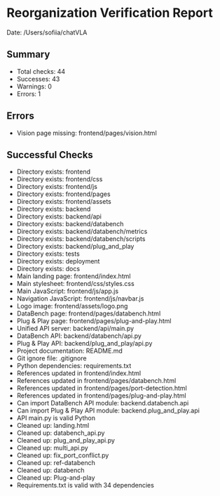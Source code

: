 # Reorganization Verification Report

Date: /Users/sofiia/chatVLA

## Summary
- Total checks: 44
- Successes: 43
- Warnings: 0
- Errors: 1

## Errors
- Vision page missing: frontend/pages/vision.html

## Successful Checks
- Directory exists: frontend
- Directory exists: frontend/css
- Directory exists: frontend/js
- Directory exists: frontend/pages
- Directory exists: frontend/assets
- Directory exists: backend
- Directory exists: backend/api
- Directory exists: backend/databench
- Directory exists: backend/databench/metrics
- Directory exists: backend/databench/scripts
- Directory exists: backend/plug_and_play
- Directory exists: tests
- Directory exists: deployment
- Directory exists: docs
- Main landing page: frontend/index.html
- Main stylesheet: frontend/css/styles.css
- Main JavaScript: frontend/js/app.js
- Navigation JavaScript: frontend/js/navbar.js
- Logo image: frontend/assets/logo.png
- DataBench page: frontend/pages/databench.html
- Plug & Play page: frontend/pages/plug-and-play.html
- Unified API server: backend/api/main.py
- DataBench API: backend/databench/api.py
- Plug & Play API: backend/plug_and_play/api.py
- Project documentation: README.md
- Git ignore file: .gitignore
- Python dependencies: requirements.txt
- References updated in frontend/index.html
- References updated in frontend/pages/databench.html
- References updated in frontend/pages/port-detection.html
- References updated in frontend/pages/plug-and-play.html
- Can import DataBench API module: backend.databench.api
- Can import Plug & Play API module: backend.plug_and_play.api
- API main.py is valid Python
- Cleaned up: landing.html
- Cleaned up: databench_api.py
- Cleaned up: plug_and_play_api.py
- Cleaned up: multi_api.py
- Cleaned up: fix_port_conflict.py
- Cleaned up: ref-databench
- Cleaned up: databench
- Cleaned up: Plug-and-play
- Requirements.txt is valid with 34 dependencies
